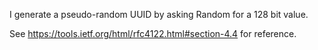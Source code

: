 I generate a pseudo-random UUID by asking Random for a 128 bit value.

See https://tools.ietf.org/html/rfc4122.html#section-4.4 for reference.